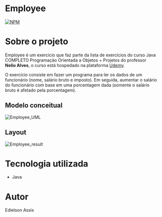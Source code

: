 # Employee
[![NPM](https://img.shields.io/npm/l/react)](https://github.com/edielson-assis/Employee1/blob/main/LICENSE) 

# Sobre o projeto
Employee é um exercício que faz parte da lista de exercícios do curso Java COMPLETO Programação Orientada a Objetos + Projetos do professor **Nelio Alves**, o curso está hospedado na plataforma [Udemy](https://www.udemy.com/course/java-curso-completo/ "Site da Udemy").

O exercício consiste em fazer um programa para ler os dados de um funcionário (nome, salário bruto e imposto). Em seguida, aumentar o
salário do funcionário com base em uma porcentagem dada (somente o salário bruto é
afetado pela porcentagem).

## Modelo conceitual
![Employee_UML](https://user-images.githubusercontent.com/105529988/178128795-0db0d171-8472-4576-8949-6580b7eb4e1d.png)

## Layout
![Employee_result](https://user-images.githubusercontent.com/105529988/178128800-79992f9f-8e73-4573-a3c0-85af502afd65.png)

# Tecnologia utilizada
- Java

# Autor
Edielson Assis
